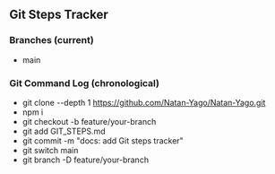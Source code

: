 ## Git Steps Tracker

### Branches (current)
- main

### Git Command Log (chronological)
- git clone --depth 1 https://github.com/Natan-Yago/Natan-Yago.git
- npm i
- git checkout -b feature/your-branch
- git add GIT_STEPS.md
- git commit -m "docs: add Git steps tracker"
- git switch main
- git branch -D feature/your-branch
